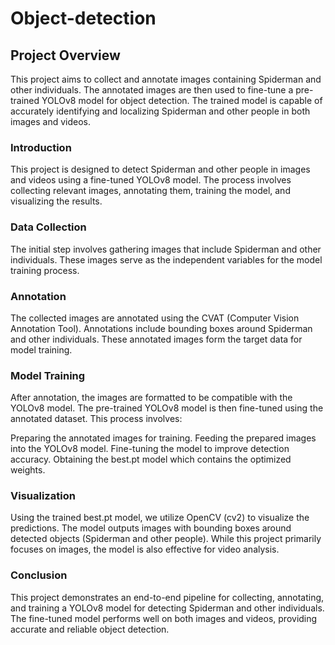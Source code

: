# Object-detection

## Project Overview

This project aims to collect and annotate images containing Spiderman and other individuals. The annotated images are then used to fine-tune a pre-trained YOLOv8 model for object detection. The trained model is capable of accurately identifying and localizing Spiderman and other people in both images and videos.

### Introduction

This project is designed to detect Spiderman and other people in images and videos using a fine-tuned YOLOv8 model. The process involves collecting relevant images, annotating them, training the model, and visualizing the results.

### Data Collection

The initial step involves gathering images that include Spiderman and other individuals. These images serve as the independent variables for the model training process. 

### Annotation

The collected images are annotated using the CVAT (Computer Vision Annotation Tool). Annotations include bounding boxes around Spiderman and other individuals. These annotated images form the target data for model training.

### Model Training

After annotation, the images are formatted to be compatible with the YOLOv8 model. The pre-trained YOLOv8 model is then fine-tuned using the annotated dataset. This process involves:

Preparing the annotated images for training.
Feeding the prepared images into the YOLOv8 model.
Fine-tuning the model to improve detection accuracy.
Obtaining the best.pt model which contains the optimized weights.

### Visualization

Using the trained best.pt model, we utilize OpenCV (cv2) to visualize the predictions. The model outputs images with bounding boxes around detected objects (Spiderman and other people). While this project primarily focuses on images, the model is also effective for video analysis.

### Conclusion

This project demonstrates an end-to-end pipeline for collecting, annotating, and training a YOLOv8 model for detecting Spiderman and other individuals. The fine-tuned model performs well on both images and videos, providing accurate and reliable object detection.
